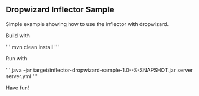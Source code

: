 ## Dropwizard Inflector Sample

Simple example showing how to use the inflector with dropwizard. 

Build with 

'''
mvn clean install 
'''

Run with 

'''
java -jar target/inflector-dropwizard-sample-1.0--S-SNAPSHOT.jar server server.yml
'''

Have fun!

